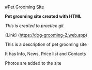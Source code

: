 #Pet Grooming Site

**Pet grooming site created with HTML**

_This is created to practice git_

{Link} (https://dog-grooming-2.web.app)

This is a description of pet grooming site

It has Info, News, Price list and Contacts

Photos are added to the site
